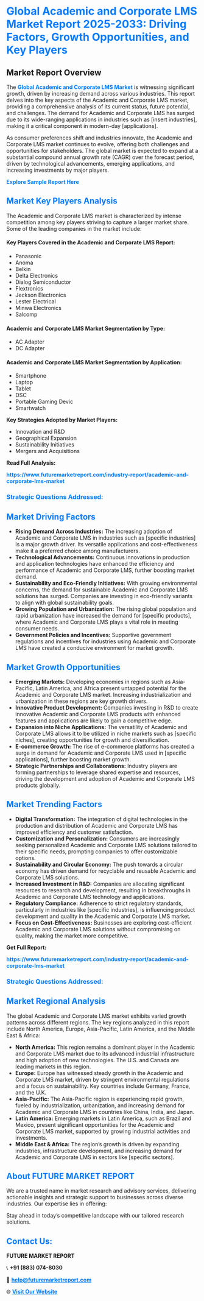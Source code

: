 <h1 style="color: #007BFF;">Global Academic and Corporate LMS Market Report 2025-2033: Driving Factors, Growth Opportunities, and Key Players</h1>

<section id="overview">
<h2>Market Report Overview</h2>
<p>The <a href="https://www.futuremarketreport.com/industry-report/academic-and-corporate-lms-market" style="color: #007BFF; text-decoration: none;"><strong>Global Academic and Corporate LMS Market</strong></a> is witnessing significant growth, driven by increasing demand across various industries. This report delves into the key aspects of the Academic and Corporate LMS market, providing a comprehensive analysis of its current status, future potential, and challenges. The demand for Academic and Corporate LMS has surged due to its wide-ranging applications in industries such as [insert industries], making it a critical component in modern-day [applications].</p>
<p>As consumer preferences shift and industries innovate, the Academic and Corporate LMS market continues to evolve, offering both challenges and opportunities for stakeholders. The global market is expected to expand at a substantial compound annual growth rate (CAGR) over the forecast period, driven by technological advancements, emerging applications, and increasing investments by major players.</p>
</section>

<section id="overview">
<p><a href="https://www.futuremarketreport.com/request-sample/reportId=33697" style="color: #007BFF; text-decoration: none;"><strong>Explore Sample Report Here</strong></a></p>
</section>

<section id="key-players">
<h2 style="color: #007BFF;">Market Key Players Analysis</h2>
<p>The Academic and Corporate LMS market is characterized by intense competition among key players striving to capture a larger market share. Some of the leading companies in the market include:</p>
<h4>Key Players Covered in the Academic and Corporate LMS Report:</h4>
<ul><li>Panasonic</li><li>Anoma</li><li>Belkin</li><li>Delta Electronics</li><li>Dialog Semiconductor</li><li>Flextronics</li><li>Jeckson Electronics</li><li>Lester Electrical</li><li>Minwa Electronics</li><li>Salcomp</li></ul>
<h4>Academic and Corporate LMS Market Segmentation by Type:</h4>
<ul><li>AC Adapter</li><li>DC Adapter</li></ul>

<h4>Academic and Corporate LMS Market Segmentation by Application:</h4>
<ul><li>Smartphone</li><li>Laptop</li><li>Tablet</li><li>DSC</li><li>Portable Gaming Devic</li><li>Smartwatch</li></ul>
<p><strong>Key Strategies Adopted by Market Players:</strong></p>
<ul>
<li>Innovation and R&D</li>
<li>Geographical Expansion</li>
<li>Sustainability Initiatives</li>
<li>Mergers and Acquisitions</li>
</ul>
</section>

<section>
<p><strong>Read Full Analysis: </strong></p><a href="https://www.futuremarketreport.com/industry-report/academic-and-corporate-lms-market" style="color: #007BFF; text-decoration: none;"><strong>https://www.futuremarketreport.com/industry-report/academic-and-corporate-lms-market</strong></a>
<h3 style="color: #007BFF;">Strategic Questions Addressed:</h3>
</section>

<section id="driving-factors">
<h2 style="color: #007BFF;">Market Driving Factors</h2>
<ul>
<li><strong>Rising Demand Across Industries:</strong> The increasing adoption of Academic and Corporate LMS in industries such as [specific industries] is a major growth driver. Its versatile applications and cost-effectiveness make it a preferred choice among manufacturers.</li>
<li><strong>Technological Advancements:</strong> Continuous innovations in production and application technologies have enhanced the efficiency and performance of Academic and Corporate LMS, further boosting market demand.</li>
<li><strong>Sustainability and Eco-Friendly Initiatives:</strong> With growing environmental concerns, the demand for sustainable Academic and Corporate LMS solutions has surged. Companies are investing in eco-friendly variants to align with global sustainability goals.</li>
<li><strong>Growing Population and Urbanization:</strong> The rising global population and rapid urbanization have increased the demand for [specific products], where Academic and Corporate LMS plays a vital role in meeting consumer needs.</li>
<li><strong>Government Policies and Incentives:</strong> Supportive government regulations and incentives for industries using Academic and Corporate LMS have created a conducive environment for market growth.</li>
</ul>
</section>

<section id="growth-opportunities">
<h2 style="color: #007BFF;">Market Growth Opportunities</h2>
<ul>
<li><strong>Emerging Markets:</strong> Developing economies in regions such as Asia-Pacific, Latin America, and Africa present untapped potential for the Academic and Corporate LMS market. Increasing industrialization and urbanization in these regions are key growth drivers.</li>
<li><strong>Innovative Product Development:</strong> Companies investing in R&D to create innovative Academic and Corporate LMS products with enhanced features and applications are likely to gain a competitive edge.</li>
<li><strong>Expansion into Niche Applications:</strong> The versatility of Academic and Corporate LMS allows it to be utilized in niche markets such as [specific niches], creating opportunities for growth and diversification.</li>
<li><strong>E-commerce Growth:</strong> The rise of e-commerce platforms has created a surge in demand for Academic and Corporate LMS used in [specific applications], further boosting market growth.</li>
<li><strong>Strategic Partnerships and Collaborations:</strong> Industry players are forming partnerships to leverage shared expertise and resources, driving the development and adoption of Academic and Corporate LMS products globally.</li>
</ul>
</section>

<section id="trending-factors">
<h2 style="color: #007BFF;">Market Trending Factors</h2>
<ul>
<li><strong>Digital Transformation:</strong> The integration of digital technologies in the production and distribution of Academic and Corporate LMS has improved efficiency and customer satisfaction.</li>
<li><strong>Customization and Personalization:</strong> Consumers are increasingly seeking personalized Academic and Corporate LMS solutions tailored to their specific needs, prompting companies to offer customizable options.</li>
<li><strong>Sustainability and Circular Economy:</strong> The push towards a circular economy has driven demand for recyclable and reusable Academic and Corporate LMS solutions.</li>
<li><strong>Increased Investment in R&D:</strong> Companies are allocating significant resources to research and development, resulting in breakthroughs in Academic and Corporate LMS technology and applications.</li>
<li><strong>Regulatory Compliance:</strong> Adherence to strict regulatory standards, particularly in industries like [specific industries], is influencing product development and quality in the Academic and Corporate LMS market.</li>
<li><strong>Focus on Cost-Effectiveness:</strong> Businesses are exploring cost-efficient Academic and Corporate LMS solutions without compromising on quality, making the market more competitive.</li>
</ul>
</section>

<section>
<p><strong>Get Full Report: </strong></p><a href="https://www.futuremarketreport.com/industry-report/academic-and-corporate-lms-market" style="color: #007BFF; text-decoration: none;"><strong>https://www.futuremarketreport.com/industry-report/academic-and-corporate-lms-market</strong></a>
<h3 style="color: #007BFF;">Strategic Questions Addressed:</h3>
</section>


<section id="regional-analysis">
<h2 style="color: #007BFF;">Market Regional Analysis</h2>
<p>The global Academic and Corporate LMS market exhibits varied growth patterns across different regions. The key regions analyzed in this report include North America, Europe, Asia-Pacific, Latin America, and the Middle East & Africa:</p>
<ul>
<li><strong>North America:</strong> This region remains a dominant player in the Academic and Corporate LMS market due to its advanced industrial infrastructure and high adoption of new technologies. The U.S. and Canada are leading markets in this region.</li>
<li><strong>Europe:</strong> Europe has witnessed steady growth in the Academic and Corporate LMS market, driven by stringent environmental regulations and a focus on sustainability. Key countries include Germany, France, and the U.K.</li>
<li><strong>Asia-Pacific:</strong> The Asia-Pacific region is experiencing rapid growth, fueled by industrialization, urbanization, and increasing demand for Academic and Corporate LMS in countries like China, India, and Japan.</li>
<li><strong>Latin America:</strong> Emerging markets in Latin America, such as Brazil and Mexico, present significant opportunities for the Academic and Corporate LMS market, supported by growing industrial activities and investments.</li>
<li><strong>Middle East & Africa:</strong> The region’s growth is driven by expanding industries, infrastructure development, and increasing demand for Academic and Corporate LMS in sectors like [specific sectors].</li>
</ul>
</section>

<footer>
<h2 style="color: #007BFF;">About FUTURE MARKET REPORT</h2>
<p>We are a trusted name in market research and advisory services, delivering actionable insights and strategic support to businesses across diverse industries. Our expertise lies in offering:</p>

<p>Stay ahead in today’s competitive landscape with our tailored research solutions.</p>

<h2 style="color: #007BFF;">Contact Us:</h2>
<p><strong>FUTURE MARKET REPORT</strong></p>
<p>📞 <strong>+91 (883) 074-8030</strong></p>
<p>📧 <strong><a href="mailto:help@futuremarketreport.com" style="color: #007BFF;">help@futuremarketreport.com</a></strong></p>
<p>🌐 <strong><a href="https://www.futuremarketreport.com/" style="color: #007BFF;">Visit Our Website</a></strong></p>
</footer>